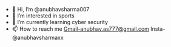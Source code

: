 - 👋 Hi, I’m @anubhavsharma007
- 👀 I’m interested in sports
- 🌱 I’m currently learning cyber security
- 📫 How to reach me Gmail-anubhav.as777@gmail.com
                     Insta- @anubhavsharmaxx

<!---
anubhavsharma007/anubhavsharma007 is a ✨ special ✨ repository because its `README.md` (this file) appears on your GitHub profile.
You can click the Preview link to take a look at your changes.
--->

